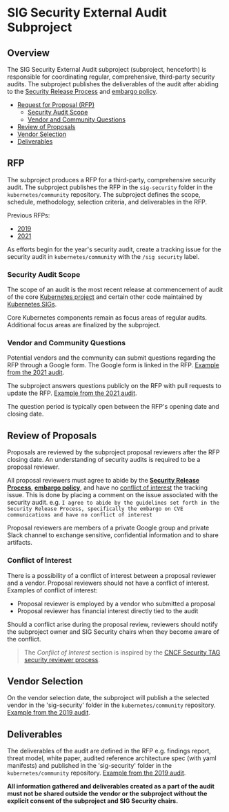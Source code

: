 # SIG Security External Audit Subproject

## Overview

The SIG Security External Audit subproject (subproject, henceforth) is responsible for coordinating regular, 
comprehensive, third-party security audits.
The subproject publishes the deliverables of the audit after abiding to the 
[Security Release Process](https://github.com/kubernetes/committee-security-response/blob/main/security-release-process.md) and 
[embargo policy](https://github.com/kubernetes/committee-security-response/blob/main/private-distributors-list.md#embargo-policy).

  - [Request for Proposal (RFP)](#rfp)
    - [Security Audit Scope](#security-audit-scope)
    - [Vendor and Community Questions](#vendor-and-community-questions)
  - [Review of Proposals](#review-of-proposals)
  - [Vendor Selection](#vendor-selection)
  - [Deliverables](#deliverables)

## RFP

The subproject produces a RFP for a third-party, comprehensive security audit. The subproject publishes the RFP in the 
`sig-security` folder in the `kubernetes/community` repository. The subproject defines the scope, schedule, 
methodology, selection criteria, and deliverables in the RFP.

Previous RFPs:
  - [2019](https://github.com/kubernetes/community/blob/master/sig-security/security-audit-2019/RFP.md)
  - [2021](https://github.com/kubernetes/community/blob/master/sig-security/security-audit-2021/RFP.md)

As efforts begin for the year's security audit, create a tracking issue for the security audit in 
`kubernetes/community` with the `/sig security` label.

### Security Audit Scope

The scope of an audit is the most recent release at commencement of audit of the core 
[Kubernetes project](https://github.com/kubernetes/kubernetes) and certain other code maintained by 
[Kubernetes SIGs](https://github.com/kubernetes-sigs/).

Core Kubernetes components remain as focus areas of regular audits. Additional focus areas are finalized by the 
subproject.

### Vendor and Community Questions

Potential vendors and the community can submit questions regarding the RFP through a Google form. The Google form is 
linked in the RFP. 
[Example from the 2021 audit](https://docs.google.com/forms/d/e/1FAIpQLScjApMDAJ5o5pIBFKpJ3mUhdY9w5s9VYd_TffcMSvYH_O7-og/viewform).

The subproject answers questions publicly on the RFP with pull requests to update the RFP. 
[Example from the 2021 audit](https://github.com/kubernetes/community/pull/5813).

The question period is typically open between the RFP's opening date and closing date.

## Review of Proposals

Proposals are reviewed by the subproject proposal reviewers after the RFP closing date. An understanding of security audits is required to be a proposal reviewer.

All proposal reviewers must agree to abide by the 
**[Security Release Process](https://github.com/kubernetes/committee-security-response/blob/main/security-release-process.md)**, 
**[embargo policy](https://github.com/kubernetes/committee-security-response/blob/main/private-distributors-list.md#embargo-policy)**, 
and have no [conflict of interest](#conflict-of-interest) the tracking issue. 
This is done by placing a comment on the issue associated with the security audit. 
e.g. `I agree to abide by the guidelines set forth in the Security Release Process, specifically the embargo on CVE 
communications and have no conflict of interest`

Proposal reviewers are members of a private Google group and private Slack channel to exchange sensitive, confidential information and to share artifacts.

### Conflict of Interest

There is a possibility of a conflict of interest between a proposal reviewer and a vendor. Proposal reviewers should not have a conflict of interest. Examples of conflict of interest:
  - Proposal reviewer is employed by a vendor who submitted a proposal
  - Proposal reviewer has financial interest directly tied to the audit

Should a conflict arise during the proposal review, reviewers should notify the subproject owner and SIG Security chairs when they become aware of the conflict.

> The _Conflict of Interest_ section is inspired by the 
[CNCF Security TAG security reviewer process](https://github.com/cncf/tag-security/blob/main/assessments/guide/security-reviewer.md#conflict-of-interest).

## Vendor Selection

On the vendor selection date, the subproject will publish a the selected vendor in the 'sig-security' folder in the `kubernetes/community` repository. 
[Example from the 2019 audit](https://github.com/kubernetes/community/blob/master/sig-security/security-audit-2019/RFP_Decision.md).

## Deliverables

The deliverables of the audit are defined in the RFP e.g. findings report, threat model, white paper, audited reference architecture spec (with yaml manifests) and published in the 'sig-security' folder in the `kubernetes/community` repository. 
[Example from the 2019 audit](https://github.com/kubernetes/community/tree/master/sig-security/security-audit-2019/findings).

**All information gathered and deliverables created as a part of the audit must not be shared outside the vendor or the subproject without the explicit consent of the subproject and SIG Security chairs.**